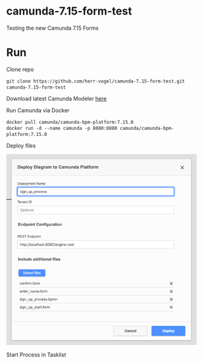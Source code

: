 # camunda-7.15-form-test
Testing the new Camunda 7.15 Forms

# Run
Clone repo
```
git clone https://github.com/herr-vogel/camunda-7.15-form-test.git camunda-7.15-form-test
```
Download latest Camunda Modeler [here](https://camunda.com/de/download/modeler/)

Run Camunda via Docker
```
docker pull camunda/camunda-bpm-platform:7.15.0
docker run -d --name camunda -p 8080:8080 camunda/camunda-bpm-platform:7.15.0
```

Deploy files

![deploy files in camunda modeler](./docs/deploy.png)

Start Process in Tasklist
